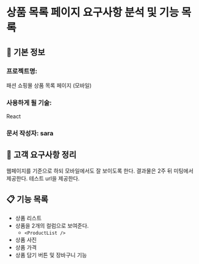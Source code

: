 # 상품 목록 페이지 요구사항 분석 및 기능 목록

## 📌 기본 정보
### 프로젝트명: 
패션 쇼핑몰 상품 목록 페이지 (모바일)

### 사용하게 될 기술: 
React

### 문서 작성자: sara

## 📝 고객 요구사항 정리
웹페이지를 기준으로 하되 모바일에서도 잘 보이도록 한다.
결과물은 2주 뒤 미팅에서 제공한다.
테스트 url을 제공한다.

## 📋 기능 목록
- 상품 리스트
- 상품을 2개의 컬럼으로 보여준다.
  - `<ProductList />`
- 상품 사진
- 상품 가격
- 상품 담기 버튼 및 장바구니 기능
 
 


